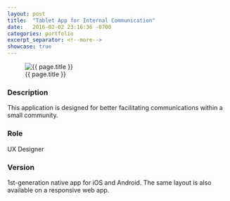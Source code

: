 ```yaml
---
layout: post
title:  "Tablet App for Internal Communication"
date:   2016-02-02 23:16:36 -0700
categories: portfolio
excerpt_separator: <!--more-->
showcase: true
---
```


<!--more-->

<figure>
  <img src="{{ site.url }}/assets/posts/{{ page.date | date: "%Y-%m-%d" }}-{{ page.title | slugify }}/tablet-app-im.jpg" alt="{{ page.title }}">
  <figcaption>{{ page.title }}</figcaption>
</figure>

### Description

This application is designed for better facilitating communications within a small community.

### Role

UX Designer

### Version

1st-generation native app for iOS and Android. The same layout is also available on a responsive web app.
